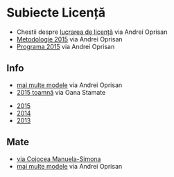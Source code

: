 # Subiecte Licență

* Chestii despre [lucrarea de licență](https://www.dropbox.com/sh/bbc8usleqep4b1j/AABVGLXY6pLRRK_xR9DUxX-ga?dl=0) via Andrei Oprisan
* [Metodologie 2015](https://www.dropbox.com/sh/cg4h6put5cc5gmf/AAC3dWmQKofKpLLfxTLpjHCwa?dl=0) via Andrei Oprisan
* [Programa 2015](https://www.dropbox.com/sh/9fp2l9uibvv7uor/AACxfTEeMTUo0ZeYU9wt5m87a?dl=0) via Andrei Oprisan

## Info

* [mai multe modele](https://www.dropbox.com/sh/ns7v7g22xt92oi7/AADZJX6N_KRHnsaWeqQXfpNqa?dl=0) via Andrei Oprisan
* [2015 toamnă](https://www.dropbox.com/sh/wvejwhxeod4sufk/AAD7XjroENS1iwsFUfObWAJca?dl=0) via Oana Stamate
- [2015](https://www.dropbox.com/sh/xjnhxgj95e0l3uk/AAAaLriohyXhjwTDkmE1puLra?dl=0)
- [2014](https://www.dropbox.com/sh/1h5ldlg68vbc6cj/AAAr_-oh3auXlL_2ZUhpBamia?dl=0)
- [2013](https://www.dropbox.com/s/zcd33qaahmcq4a6/Licenta%20-%20examen%20feb%202013.pdf?dl=0)

## Mate

- [via Cojocea Manuela-Simona](https://www.dropbox.com/sh/0qahggwopx6xb32/AADta1ZRyNefgCSK21BuCRDda?dl=0)
- [mai multe modele](https://www.dropbox.com/sh/70lgqcbhm7l32bu/AAAmW8G3LExi4aq-YK-IJm-sa?dl=0) via Andrei Oprisan
